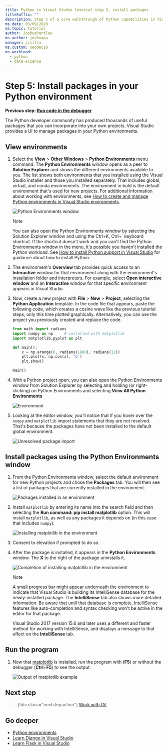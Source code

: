 ```yaml
---
title: Python in Visual Studio tutorial step 5, install packages
titleSuffix: ""
description: Step 5 of a core walkthrough of Python capabilities in Visual Studio, demonstrating Visual Studio's features for managing packages in a Python environment.
ms.date: 03/09/2020
ms.topic: tutorial
author: JoshuaPartlow
ms.author: joshuapa
manager: jillfra
ms.custom: seodec18
ms.workload:
  - python
  - data-science
---
```


# Step 5: Install packages in your Python environment

**Previous step: [Run code in the debugger](tutorial-working-with-python-in-visual-studio-step-04-debugging.md)**

The Python developer community has produced thousands of useful packages that you can incorporate into your own projects. Visual Studio provides a UI to manage packages in your Python environments.

## View environments

1. Select the **View** > **Other Windows** > **Python Environments** menu command. The **Python Environments** window opens as a peer to **Solution Explorer** and shows the different environments available to you. The list shows both environments that you installed using the Visual Studio installer and those you installed separately. That includes global, virtual, and conda environments. The environment in bold is the default environment that's used for new projects. For additional information about working with environments, see [How to create and manage Python environments in Visual Studio environments](managing-python-environments-in-visual-studio.md).

   ![Python Environments window](media/environments/environments-default-view-2019.png)

   > [!NOTE]
   > You can also open the Python Environments window by selecting the Solution Explorer window and using the Ctrl+K, Ctrl+` keyboard shortcut. If the shortcut doesn't work and you can't find the Python Environments window in the menu, it's possible you haven't installed the Python workload. See [How to install Python support in Visual Studio](installing-python-support-in-visual-studio.md) for guidance about how to install Python.

2. The environment's **Overview** tab provides quick access to an **Interactive** window for that environment along with the environment's installation folder and interpreters. For example, select **Open interactive window** and an **Interactive** window for that specific environment appears in Visual Studio.

3. Now, create a new project with **File** > **New** > **Project**, selecting the **Python Application** template. In the code file that appears, paste the following code, which creates a cosine wave like the previous tutorial steps, only this time plotted graphically. Alternatively, you can use the project you previously created and replace the code. 

    ```python
    from math import radians
    import numpy as np     # installed with matplotlib
    import matplotlib.pyplot as plt

    def main():
        x = np.arange(0, radians(1800), radians(12))
        plt.plot(x, np.cos(x), 'b')
        plt.show()

    main()
    ```

4. With a Python project open, you can also open the Python Environments window from Solution Explorer by selecting and holding (or right-clicking) on Python Environments and selecting **View All Python Environments**

   ![Environment](media/environments/environments-view-all-2019.png)

5. Looking at the editor window, you'll notice that if you hover over the `numpy` and `matplotlib` import statements that they are not resolved. That's because the packages have not been installed to the default global environment.

   ![Unresolved package import](media/packages-unresolved-import.png)

## Install packages using the Python Environments window

1. From the Python Environments window, select the default environment for new Python projects and chose the **Packages** tab. You will then see a list of packages that are currently installed in the environment.

   ![Packages installed in an environment](media/environments/environments-installed-packages-2019.png)

2. Install `matplotlib` by entering its name into the search field and then selecting the **Run command: pip install matplotlib** option. This will install `matplotlib`, as well as any packages it depends on (in this case that includes `numpy`).

   ![Installing matplotlib in the environment](media/environments/environments-add-matplotlib-2019.png)

5. Consent to elevation if prompted to do so.

6. After the package is installed, it appears in the **Python Environments** window. The **X** to the right of the package uninstalls it.

   ![Completion of installing matplotlib in the environment](media/environments/environments-add-matplotlib2-2019.png)

   > [!NOTE]
   > A small progress bar might appear underneath the environment to indicate that Visual Studio is building its IntelliSense database for the newly-installed package. The **IntelliSense** tab also shows more detailed information. Be aware that until that database is complete, IntelliSense features like auto-completion and syntax checking won't be active in the editor for that package.
   > 
   > Visual Studio 2017 version 15.6 and later uses a different and faster method for working with IntelliSense, and displays a message to that effect on the **IntelliSense** tab.

## Run the program

1. Now that [matplotlib](https://matplotlib.org/) is installed, run the program with (**F5**) or without the debugger (**Ctrl**+**F5**) to see the output:

   ![Output of matplotlib example](media/environments/environments-add-matplotlib3.png)

## Next step

> [!div class="nextstepaction"]
> [Work with Git](tutorial-working-with-python-in-visual-studio-step-06-working-with-git.md)

## Go deeper

- [Python environments](managing-python-environments-in-visual-studio.md)
- [Learn Django in Visual Studio](learn-django-in-visual-studio-step-01-project-and-solution.md)
- [Learn Flask in Visual Studio](learn-flask-visual-studio-step-01-project-solution.md)
